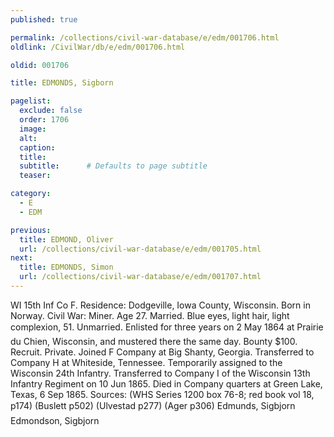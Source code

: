 ```yaml
---
published: true

permalink: /collections/civil-war-database/e/edm/001706.html
oldlink: /CivilWar/db/e/edm/001706.html

oldid: 001706

title: EDMONDS, Sigborn

pagelist:
  exclude: false
  order: 1706
  image: 
  alt:
  caption:
  title:
  subtitle:      # Defaults to page subtitle
  teaser:

category: 
  - E 
  - EDM

previous:
  title: EDMOND, Oliver
  url: /collections/civil-war-database/e/edm/001705.html  
next:
  title: EDMONDS, Simon
  url: /collections/civil-war-database/e/edm/001707.html   
---
```

WI 15th Inf Co F. Residence: Dodgeville, Iowa County, Wisconsin. Born in Norway. Civil War: Miner. Age 27. Married. Blue eyes, light hair, light complexion, 5&#146;1&#148;. Unmarried. Enlisted for three years on 2 May 1864 at Prairie du Chien, Wisconsin, and mustered there the same day. Bounty $100. Recruit. Private. Joined F Company at Big Shanty, Georgia. Transferred to Company H at Whiteside, Tennessee. Temporarily assigned to the Wisconsin 24th Infantry. Transferred to Company I of the Wisconsin 13th Infantry Regiment on 10 Jun 1865. Died in Company quarters at Green Lake, Texas, 6 Sep 1865. Sources: (WHS Series 1200 box 76-8; red book vol 18, p174) (Buslett p502) (Ulvestad p277) (Ager p306) &#147;Edmunds, Sigbjorn&#148; &#147;Edmondson, Sigbjorn&#148;